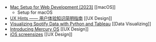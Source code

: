 - [Mac Setup for Web Development [2023]](https://www.robinwieruch.de/mac-setup-web-development/) [[macOS]]
	- Setup for macOS
- [UX Hints —— 用户体验知识简明指南](https://uxhints.com/) [[UX Design]]
- [Visualizing Spotify Data with Python and Tableau](https://towardsdatascience.com/visualizing-spotify-data-with-python-tableau-687f2f528cdd) [[Data Visualizing]]
- [Introducing Mercury OS](https://uxdesign.cc/introducing-mercury-os-f4de45a04289) [[UX Design]]
- [iOS screensizes](https://screensizes.app/) [[UX Design]]